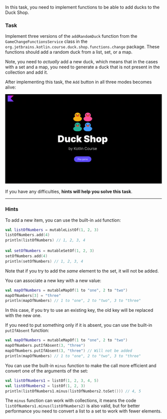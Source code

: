 In this task, you need to implement functions to be able to
add ducks to the Duck Shop.

### Task

Implement three versions of the `addRandomDuck` function from the `GameChangeFunctionsService` class in
the `org.jetbrains.kotlin.course.duck.shop.functions.change` package.
These functions should add a random duck from a list, set, or a map.

Note, you need to _actually_ add a new duck, which means that in the cases with a set and a map, you 
need to generate a duck that is not present in the collection and add it.

After implementing this task, the `Add` button in all three modes becomes alive:

![Current state](../../utils/src/main/resources/images/duck/shop/states/state_5.gif)

If you have any difficulties, **hints will help you solve this task**.

----

### Hints

<div class="hint" title="How to add a new item into a list or set?">

To add a new item, you can use the built-in `add` function:
```kotlin
val listOfNumbers = mutableListOf(1, 2, 3)
listOfNumbers.add(4)
println(listOfNumbers) // 1, 2, 3, 4

val setOfNumbers = mutableSetOf(1, 2, 3)
setOfNumbers.add(4)
println(setOfNumbers) // 1, 2, 3, 4
```

Note that if you try to add the _same_ element to the set, it will not be added.
</div>

<div class="hint" title="How to add a new item into a map?">

You can associate a new key with a new value:
```kotlin
val mapOfNumbers = mutableMapOf(1 to "one", 2 to "two")
mapOfNumbers[3] = "three"
println(mapOfNumbers) // 1 to "one", 2 to "two", 3 to "three"
```

In this case, if you try to use an existing key, the old key will be replaced with the new one.

If you need to put something only if it is absent, you can use the built-in `putIfAbsent` function:
```kotlin
val mapOfNumbers = mutableMapOf(1 to "one", 2 to "two")
mapOfNumbers.putIfAbsent(3, "three")
mapOfNumbers.putIfAbsent(3, "three") // Will not be added
println(mapOfNumbers) // 1 to "one", 2 to "two", 3 to "three"
```
</div>

<div class="hint" title="How to find the difference between two lists?">

You can use the built-in `minus` function to make the call more efficient and convert one of the arguments of the set:
```kotlin
val listOfNumbers1 = listOf(1, 2, 3, 4, 5)
val listOfNumbers2 = listOf(1, 2, 3)
println(listOfNumbers1.minus(listOfNumbers2.toSet())) // 4, 5
```

The `minus` function can work with collections, it means the code `listOfNumbers1.minus(listOfNumbers2)` is also valid, 
but for better performance you need to convert a list to a set to work with fewer elements.
</div>
